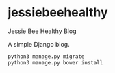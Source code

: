 jessiebeehealthy
================

Jessie Bee Healthy Blog

A simple Django blog.

```
python3 manage.py migrate
python3 manage.py bower install
```
